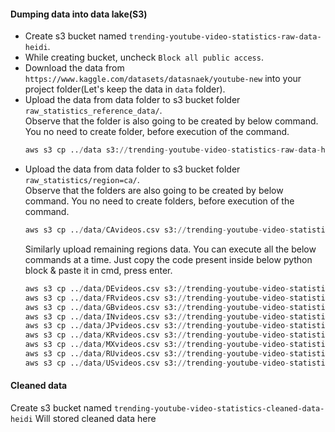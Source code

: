 #### Dumping data into data lake(S3)
- Create s3 bucket named `trending-youtube-video-statistics-raw-data-heidi`.
- While creating bucket, uncheck `Block all public access`.
- Download the data from `https://www.kaggle.com/datasets/datasnaek/youtube-new` into your project folder(Let's keep the data in `data` folder).</br>
- Upload the data from data folder to s3 bucket folder `raw_statistics_reference_data/`.</br>
  Observe that the folder is also going to be created by below command. You no need to create folder, before execution of the command.</br> 
  ```python
  aws s3 cp ../data s3://trending-youtube-video-statistics-raw-data-heidi/raw_statistics_reference_data/ --recursive --exclude "*" --include "*.json"
  ```
- Upload the data from data folder to s3 bucket folder `raw_statistics/region=ca/`.</br>
  Observe that the folders are also going to be created by below command. You no need to create folders, before execution of the command.</br> 
  ```python
  aws s3 cp ../data/CAvideos.csv s3://trending-youtube-video-statistics-raw-data-heidi/raw_statistics/region=ca/
  ```
  Similarly upload remaining regions data.
  You can execute all the below commands at a time. Just copy the code present inside below python block & paste it in cmd, press enter.</br>
  ```python
  aws s3 cp ../data/DEvideos.csv s3://trending-youtube-video-statistics-raw-data-heidi/raw_statistics/region=de/
  aws s3 cp ../data/FRvideos.csv s3://trending-youtube-video-statistics-raw-data-heidi/raw_statistics/region=fr/
  aws s3 cp ../data/GBvideos.csv s3://trending-youtube-video-statistics-raw-data-heidi/raw_statistics/region=gb/
  aws s3 cp ../data/INvideos.csv s3://trending-youtube-video-statistics-raw-data-heidi/raw_statistics/region=in/
  aws s3 cp ../data/JPvideos.csv s3://trending-youtube-video-statistics-raw-data-heidi/raw_statistics/region=jp/
  aws s3 cp ../data/KRvideos.csv s3://trending-youtube-video-statistics-raw-data-heidi/raw_statistics/region=kr/
  aws s3 cp ../data/MXvideos.csv s3://trending-youtube-video-statistics-raw-data-heidi/raw_statistics/region=mx/
  aws s3 cp ../data/RUvideos.csv s3://trending-youtube-video-statistics-raw-data-heidi/raw_statistics/region=ru/
  aws s3 cp ../data/USvideos.csv s3://trending-youtube-video-statistics-raw-data-heidi/raw_statistics/region=us/
  ```
#### Cleaned data
Create s3 bucket named `trending-youtube-video-statistics-cleaned-data-heidi`
Will stored cleaned data here
